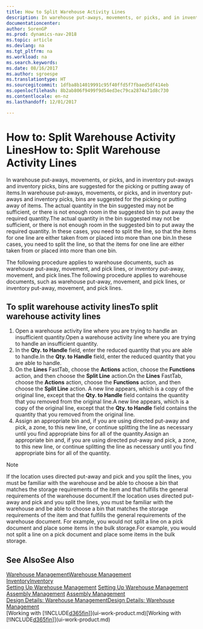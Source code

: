 ```yaml
---
title: How to Split Warehouse Activity Lines
description: In warehouse put-aways, movements, or picks, and in inventory put-aways and inventory picks, bins are suggested for the picking or putting away of items. The actual quantity in the bin suggested may not be sufficient, or there is not enough room in the suggested bin to put away the required quantity. In these cases, you need to split the line, so that the items for one line are either taken from or placed into more than one bin.
documentationcenter: 
author: SorenGP
ms.prod: dynamics-nav-2018
ms.topic: article
ms.devlang: na
ms.tgt_pltfrm: na
ms.workload: na
ms.search.keywords: 
ms.date: 08/16/2017
ms.author: sgroespe
ms.translationtype: HT
ms.sourcegitcommit: 1dfba8b14019991c95f40ffd5f7fbaed5df414eb
ms.openlocfilehash: 8b2ab806f9499f9d54ed3ec79ca2874a71d8c730
ms.contentlocale: en-nz
ms.lasthandoff: 12/01/2017

---
```

# <a name="how-to-split-warehouse-activity-lines"></a><span data-ttu-id="f9f6c-105">How to: Split Warehouse Activity Lines</span><span class="sxs-lookup"><span data-stu-id="f9f6c-105">How to: Split Warehouse Activity Lines</span></span>
<span data-ttu-id="f9f6c-106">In warehouse put-aways, movements, or picks, and in inventory put-aways and inventory picks, bins are suggested for the picking or putting away of items.</span><span class="sxs-lookup"><span data-stu-id="f9f6c-106">In warehouse put-aways, movements, or picks, and in inventory put-aways and inventory picks, bins are suggested for the picking or putting away of items.</span></span> <span data-ttu-id="f9f6c-107">The actual quantity in the bin suggested may not be sufficient, or there is not enough room in the suggested bin to put away the required quantity.</span><span class="sxs-lookup"><span data-stu-id="f9f6c-107">The actual quantity in the bin suggested may not be sufficient, or there is not enough room in the suggested bin to put away the required quantity.</span></span> <span data-ttu-id="f9f6c-108">In these cases, you need to split the line, so that the items for one line are either taken from or placed into more than one bin.</span><span class="sxs-lookup"><span data-stu-id="f9f6c-108">In these cases, you need to split the line, so that the items for one line are either taken from or placed into more than one bin.</span></span>  

<span data-ttu-id="f9f6c-109">The following procedure applies to warehouse documents, such as warehouse put-away, movement, and pick lines, or inventory put-away, movement, and pick lines.</span><span class="sxs-lookup"><span data-stu-id="f9f6c-109">The following procedure applies to warehouse documents, such as warehouse put-away, movement, and pick lines, or inventory put-away, movement, and pick lines.</span></span>  

## <a name="to-split-warehouse-activity-lines"></a><span data-ttu-id="f9f6c-110">To split warehouse activity lines</span><span class="sxs-lookup"><span data-stu-id="f9f6c-110">To split warehouse activity lines</span></span>  
1.  <span data-ttu-id="f9f6c-111">Open a warehouse activity line where you are trying to handle an insufficient quantity.</span><span class="sxs-lookup"><span data-stu-id="f9f6c-111">Open a warehouse activity line where you are trying to handle an insufficient quantity.</span></span>  
2.  <span data-ttu-id="f9f6c-112">In the **Qty. to Handle** field, enter the reduced quantity that you are able to handle.</span><span class="sxs-lookup"><span data-stu-id="f9f6c-112">In the **Qty. to Handle** field, enter the reduced quantity that you are able to handle.</span></span>  
3.  <span data-ttu-id="f9f6c-113">On the **Lines** FastTab, choose the **Actions** action, choose the **Functions** action, and then choose the **Split Line** action.</span><span class="sxs-lookup"><span data-stu-id="f9f6c-113">On the **Lines** FastTab, choose the **Actions** action, choose the **Functions** action, and then choose the **Split Line** action.</span></span> <span data-ttu-id="f9f6c-114">A new line appears, which is a copy of the original line, except that the **Qty. to Handle** field contains the quantity that you removed from the original line.</span><span class="sxs-lookup"><span data-stu-id="f9f6c-114">A new line appears, which is a copy of the original line, except that the **Qty. to Handle** field contains the quantity that you removed from the original line.</span></span>  
4.  <span data-ttu-id="f9f6c-115">Assign an appropriate bin and, if you are using directed put-away and pick, a zone, to this new line, or continue splitting the line as necessary until you find appropriate bins for all of the quantity.</span><span class="sxs-lookup"><span data-stu-id="f9f6c-115">Assign an appropriate bin and, if you are using directed put-away and pick, a zone, to this new line, or continue splitting the line as necessary until you find appropriate bins for all of the quantity.</span></span>  

> [!NOTE]  
>  <span data-ttu-id="f9f6c-116">If the location uses directed put-away and pick and you split the lines, you must be familiar with the warehouse and be able to choose a bin that matches the storage requirements of the item and that fulfills the general requirements of the warehouse document.</span><span class="sxs-lookup"><span data-stu-id="f9f6c-116">If the location uses directed put-away and pick and you split the lines, you must be familiar with the warehouse and be able to choose a bin that matches the storage requirements of the item and that fulfills the general requirements of the warehouse document.</span></span> <span data-ttu-id="f9f6c-117">For example, you would not split a line on a pick document and place some items in the bulk storage.</span><span class="sxs-lookup"><span data-stu-id="f9f6c-117">For example, you would not split a line on a pick document and place some items in the bulk storage.</span></span>  

## <a name="see-also"></a><span data-ttu-id="f9f6c-118">See Also</span><span class="sxs-lookup"><span data-stu-id="f9f6c-118">See Also</span></span>  
[<span data-ttu-id="f9f6c-119">Warehouse Management</span><span class="sxs-lookup"><span data-stu-id="f9f6c-119">Warehouse Management</span></span>](warehouse-manage-warehouse.md)  
[<span data-ttu-id="f9f6c-120">Inventory</span><span class="sxs-lookup"><span data-stu-id="f9f6c-120">Inventory</span></span>](inventory-manage-inventory.md)  
<span data-ttu-id="f9f6c-121">[Setting Up Warehouse Management](warehouse-setup-warehouse.md)   </span><span class="sxs-lookup"><span data-stu-id="f9f6c-121">[Setting Up Warehouse Management](warehouse-setup-warehouse.md)   </span></span>  
<span data-ttu-id="f9f6c-122">[Assembly Management](assembly-assemble-items.md)  </span><span class="sxs-lookup"><span data-stu-id="f9f6c-122">[Assembly Management](assembly-assemble-items.md)  </span></span>  
[<span data-ttu-id="f9f6c-123">Design Details: Warehouse Management</span><span class="sxs-lookup"><span data-stu-id="f9f6c-123">Design Details: Warehouse Management</span></span>](design-details-warehouse-management.md)  
<span data-ttu-id="f9f6c-124">[Working with [!INCLUDE[d365fin](includes/d365fin_md.md)]](ui-work-product.md)</span><span class="sxs-lookup"><span data-stu-id="f9f6c-124">[Working with [!INCLUDE[d365fin](includes/d365fin_md.md)]](ui-work-product.md)</span></span>

